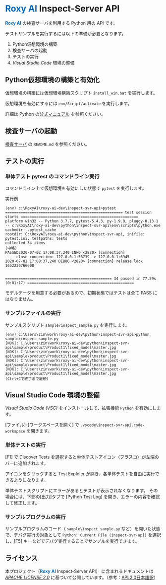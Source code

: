 # **<font color="#0068B7">Roxy AI</font>** Inspect-Server API

**<font color="#0068B7">Roxy AI</font>** の検査サーバを利用する Python 用の API です。

テストサンプルを実行するには以下の準備が必要となります。

1. Python仮想環境の構築
1. 検査サーバの起動
1. テストの実行
1. _Visual Studio Code_ 環境の整備

## Python仮想環境の構築と有効化

仮想環境の構築には仮想環境構築スクリプト `install_win.bat` を実行します。

仮想環境を有効にするには `env/Script/activate` を実行します。

詳細は Python の[公式マニュアル](https://docs.python.org/ja/3.7/library/venv.html) を参照ください。


## 検査サーバの起動

[検査サーバ](../inspect-server) の `README.md` を参照ください。

## テストの実行

### 単体テスト pytest のコマンドライン実行

コマンドライン上で仮想環境を有効にした状態で `pytest` を実行します。

実行例

```Shell
(env) c:\RoxyAI\roxy-ai-dev\inspect-svr-api>pytest
===================================================== test session starts =====================================================
platform win32 -- Python 3.7.7, pytest-5.4.3, py-1.9.0, pluggy-0.13.1 -- c:\RoxyAI\roxy-ai-dev\python\inspect-svr-api\env\scripts\python.exe
cachedir: .pytest_cache
rootdir: C:\RoxyAI\roxy-ai-dev\python\inspect-svr-api, inifile: pytest.ini, testpaths: tests
collected 34 items
(中略)
PASSED2020-07-02 17:08:37,240 INFO <2820> [connection]
---- close connection: 127.0.0.1:53739 -> 127.0.0.1:6945
2020-07-02 17:08:37,240 DEBUG <2820> [connection] release lock 1652236766600


================================================ 34 passed in 77.59s (0:01:17) ================================================ 
```

モデルデータを用意する必要があるので、初期状態ではテストは全て PASS にはなりません。


### サンプルファイルの実行

サンプルスクリプト `sample/inspect_sample.py` を実行します。

```shell
(env) C:\Users\zin\work\roxy-ai-dev\python\inspect-svr-api>python sample\inspect_sample.py
[NOK]: C:\Users\zin\work\roxy-ai-dev\python\inspect-svr-api\sample\product\Product1\fixed_model\master.jpg
[NOK]: C:\Users\zin\work\roxy-ai-dev\python\inspect-svr-api\sample\product\Product1\fixed_model\master.jpg
[NOK]: C:\Users\zin\work\roxy-ai-dev\python\inspect-svr-api\sample\product\Product1\fixed_model\master.jpg
[NOK]: C:\Users\zin\work\roxy-ai-dev\python\inspect-svr-api\sample\product\Product1\fixed_model\master.jpg
(Ctrl+Cで終了まで継続)
```

## Visual Studio Code 環境の整備

_Visual Studio Code (VSC)_ をインストールして、拡張機能 `Python` を有効にします。

[ファイル]-[ワークスペースを開く] で `.vscode\inspect-svr-api.code-workspace` を開きます。


### 単体テストの実行

[F1] で Discover Tests を選択すると単体テストアイコン（フラスコ）が左端のバーに追加されます。

アイコンをクリックすると Test Exploler が開き、各単体テストを自由に実行できるようになります。

単体テストスクリプトにエラーがあるとテストが表示されなくなります。
その場合には、下部の[出力]タブで [Python Test Log] を開き、エラーの内容を確認して修正します。

### サンプルプログラムの実行

サンプルプログラムのコード（ `sample\inspect_sample.py` など）を開いた状態で、デバグ実行の対象として `Python: Current File (inspect-svr-api)` を選択し、[F5] キーなどでデバグ実行することでサンプルを実行できます。

## ライセンス

本プロジェクト（**<font color="#0068B7">Roxy AI</font>** Inspect-Server API） に含まれるドキュメントは _[APACHE LICENSE 2.0](http://www.apache.org/licenses/)_ に基づいて公開しています。（参考：[APL2.0日本語訳](https://ja.osdn.net/projects/opensource/wiki/licenses/Apache_License_2.0)）